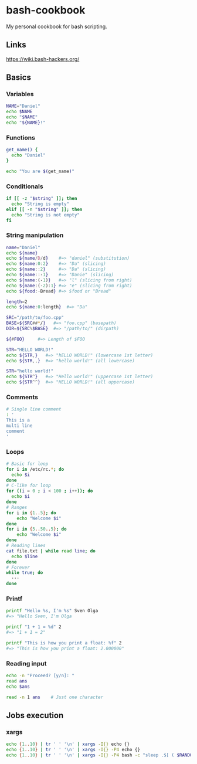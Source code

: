 # bash-cookbook

My personal cookbook for bash scripting.

## Links
https://wiki.bash-hackers.org/

## Basics

### Variables
```bash
NAME="Daniel"
echo $NAME
echo "$NAME"
echo "${NAME}!"
```
### Functions
```bash
get_name() {
  echo "Daniel"
}

echo "You are $(get_name)"
```
### Conditionals
```bash
if [[ -z "$string" ]]; then
  echo "String is empty"
elif [[ -n "$string" ]]; then
  echo "String is not empty"
fi

```
### String manipulation
```bash
name="Daniel"
echo ${name}
echo ${name/D/d}    #=> "daniel" (substitution)
echo ${name:0:2}    #=> "Da" (slicing)
echo ${name::2}     #=> "Da" (slicing)
echo ${name::-1}    #=> "Danie" (slicing)
echo ${name:(-1)}   #=> "l" (slicing from right)
echo ${name:(-2):1} #=> "e" (slicing from right)
echo ${food:-Bread} #=> $food or "Bread"

length=2
echo ${name:0:length}  #=> "Da"

SRC="/path/to/foo.cpp"
BASE=${SRC##*/}   #=> "foo.cpp" (basepath)
DIR=${SRC%$BASE}  #=> "/path/to/" (dirpath)

${#FOO} 	#=> Length of $FOO

STR="HELLO WORLD!"
echo ${STR,}   #=> "hELLO WORLD!" (lowercase 1st letter)
echo ${STR,,}  #=> "hello world!" (all lowercase)

STR="hello world!"
echo ${STR^}   #=> "Hello world!" (uppercase 1st letter)
echo ${STR^^}  #=> "HELLO WORLD!" (all uppercase)

```
### Comments
```bash
# Single line comment
: '
This is a
multi line
comment
'
```
### Loops
```bash
# Basic for loop
for i in /etc/rc.*; do
  echo $i
done
# C-like for loop
for ((i = 0 ; i < 100 ; i++)); do
  echo $i
done
# Ranges
for i in {1..5}; do
    echo "Welcome $i"
done
for i in {5..50..5}; do
    echo "Welcome $i"
done
# Reading lines
cat file.txt | while read line; do
  echo $line
done
# Forever
while true; do
  ···
done
```
### Printf
```bash
printf "Hello %s, I'm %s" Sven Olga
#=> "Hello Sven, I'm Olga

printf "1 + 1 = %d" 2
#=> "1 + 1 = 2"

printf "This is how you print a float: %f" 2
#=> "This is how you print a float: 2.000000"
```
### Reading input
```bash
echo -n "Proceed? [y/n]: "
read ans
echo $ans

read -n 1 ans    # Just one character
```

## Jobs execution

### xargs
```bash
echo {1..10} | tr ' ' '\n' | xargs -I{} echo {}
echo {1..10} | tr ' ' '\n' | xargs -I{} -P4 echo {}
echo {1..10} | tr ' ' '\n' | xargs -I{} -P4 bash -c "sleep .$[ ( $RANDOM % 10 ) + 1 ]s; echo {}"
```
